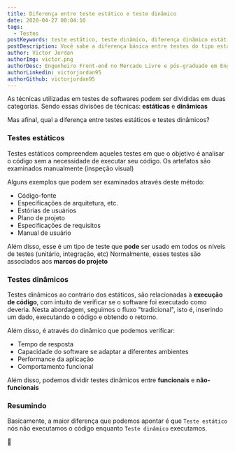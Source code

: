 ```yaml
---
title: Diferença entre teste estático e teste dinâmico
date: 2020-04-27 08:04:10
tags:
  - Testes
postKeywords: teste estático, teste dinâmico, diferença dinâmico estático, testes, engenharia de teste, tipos de teste, engenharia de software
postDescription: Você sabe a diferença básica entre testes do tipo estáticos e dinâmicos?
author: Victor Jordan
authorImg: victor.png
authorDesc: Engenheiro Front-end no Mercado Livre e pós-graduado em Engenharia de Software pela PUC-MG e formado em Banco de Dados pela Fatec, apaixonado por usabilidade, performance e UX!
authorLinkedin: victorjordan95
authorGithub: victorjordan95
---
```


As técnicas utilizadas em testes de softwares podem ser divididas em duas categorias.
Sendo essas divisões de técnicas: **estáticas** e **dinâmicas**

Mas afinal, qual a diferença entre testes estáticos e testes dinâmicos?

<!-- more -->

### Testes estáticos

Testes estáticos compreendem aqueles testes em que o objetivo é analisar o código sem a necessidade de executar seu código.
Os artefatos são examinados manualmente (inspeção visual)

Alguns exemplos que podem ser examinados através deste método:

- Código-fonte
- Especificações de arquitetura, etc.
- Estórias de usuários
- Plano de projeto
- Especificações de requisitos
- Manual de usuário

Além disso, esse é um tipo de teste que **pode** ser usado em todos os níveis de testes (unitário, integração, etc)
Normalmente, esses testes são associados aos **marcos do projeto**

### Testes dinâmicos

Testes dinâmicos ao contrário dos estáticos, são relacionadas à **execução de código**, com intuito de verificar se o software foi executado como deveria.
Nesta abordagem, seguimos o fluxo "tradicional", isto é, inserindo um dado, executando o código e obtendo o retorno.

Além disso, é através do dinâmico que podemos verificar:

- Tempo de resposta
- Capacidade do software se adaptar a diferentes ambientes
- Performance da aplicação
- Comportamento funcional

Além disso, podemos dividir testes dinâmicos entre **funcionais** e **não-funcionais**

### Resumindo

Basicamente, a maior diferença que podemos apontar é que `Teste estático` nós não executamos o código enquanto `Teste dinâmico` executamos.

🏡
